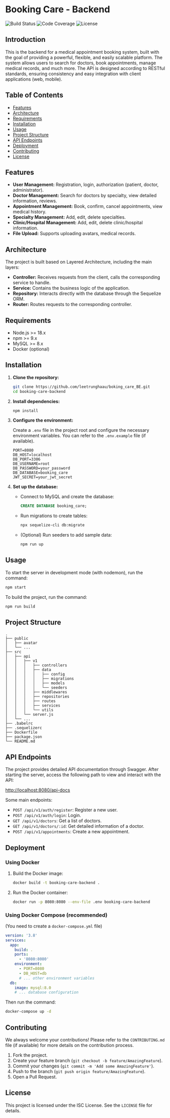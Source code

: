 # Booking Care - Backend

![Build Status](https://img.shields.io/badge/build-passing-brightgreen)
![Code Coverage](https://img.shields.io/badge/coverage-85%25-yellowgreen)
![License](https://img.shields.io/badge/license-ISC-blue)

## Introduction

This is the backend for a medical appointment booking system, built with the goal of providing a powerful, flexible, and easily scalable platform. The system allows users to search for doctors, book appointments, manage medical records, and much more. The API is designed according to RESTful standards, ensuring consistency and easy integration with client applications (web, mobile).

## Table of Contents

- [Features](#features)
- [Architecture](#architecture)
- [Requirements](#requirements)
- [Installation](#installation)
- [Usage](#usage)
- [Project Structure](#project-structure)
- [API Endpoints](#api-endpoints)
- [Deployment](#deployment)
- [Contributing](#contributing)
- [License](#license)

## Features

- **User Management:** Registration, login, authorization (patient, doctor, administrator).
- **Doctor Management:** Search for doctors by specialty, view detailed information, reviews.
- **Appointment Management:** Book, confirm, cancel appointments, view medical history.
- **Specialty Management:** Add, edit, delete specialties.
- **Clinic/Hospital Management:** Add, edit, delete clinic/hospital information.
- **File Upload:** Supports uploading avatars, medical records.

## Architecture

The project is built based on Layered Architecture, including the main layers:

- **Controller:** Receives requests from the client, calls the corresponding service to handle.
- **Service:** Contains the business logic of the application.
- **Repository:** Interacts directly with the database through the Sequelize ORM.
- **Router:** Routes requests to the corresponding controller.

## Requirements

- Node.js >= 18.x
- npm >= 9.x
- MySQL >= 8.x
- Docker (optional)

## Installation

1.  **Clone the repository:**

    ```bash
    git clone https://github.com/leetrunghaau/boking_care_BE.git
    cd booking-care-backend
    ```

2.  **Install dependencies:**

    ```bash
    npm install
    ```

3.  **Configure the environment:**

    Create a `.env` file in the project root and configure the necessary environment variables. You can refer to the `.env.example` file (if available).

    ```env
    PORT=8080
    DB_HOST=localhost
    DB_PORT=3306
    DB_USERNAME=root
    DB_PASSWORD=your_password
    DB_DATABASE=booking_care
    JWT_SECRET=your_jwt_secret
    ```

4.  **Set up the database:**

    -   Connect to MySQL and create the database:

        ```sql
        CREATE DATABASE booking_care;
        ```

    -   Run migrations to create tables:

        ```bash
        npx sequelize-cli db:migrate
        ```

    -   (Optional) Run seeders to add sample data:

        ```bash
        npm run up
        ```

## Usage

To start the server in development mode (with nodemon), run the command:

```bash
npm start
```

To build the project, run the command:

```bash
npm run build
```

## Project Structure

```
.
├── public
│   ├── avatar
│   └── ...
├── src
│   ├── api
│   │   ├── v1
│   │   │   ├── controllers
│   │   │   ├── data
│   │   │   │   ├── config
│   │   │   │   ├── migrations
│   │   │   │   ├── models
│   │   │   │   └── seeders
│   │   │   ├── middlewares
│   │   │   ├── repositories
│   │   │   ├── routes
│   │   │   ├── services
│   │   │   └── utils
│   │   └── server.js
│   └── ...
├── .babelrc
├── .sequelizerc
├── Dockerfile
├── package.json
└── README.md
```

## API Endpoints

The project provides detailed API documentation through Swagger. After starting the server, access the following path to view and interact with the API:

[http://localhost:8080/api-docs](http://localhost:8080/api-docs)

Some main endpoints:

-   `POST /api/v1/auth/register`: Register a new user.
-   `POST /api/v1/auth/login`: Login.
-   `GET /api/v1/doctors`: Get a list of doctors.
-   `GET /api/v1/doctors/:id`: Get detailed information of a doctor.
-   `POST /api/v1/appointments`: Create a new appointment.

## Deployment

### Using Docker

1.  Build the Docker image:

    ```bash
    docker build -t booking-care-backend .
    ```

2.  Run the Docker container:

    ```bash
    docker run -p 8080:8080 --env-file .env booking-care-backend
    ```

### Using Docker Compose (recommended)

(You need to create a `docker-compose.yml` file)

```yaml
version: '3.8'
services:
  app:
    build: .
    ports:
      - '8080:8080'
    environment:
      - PORT=8080
      - DB_HOST=db
      # ... other environment variables
  db:
    image: mysql:8.0
    # ... database configuration
```

Then run the command:

```bash
docker-compose up -d
```

## Contributing

We always welcome your contributions! Please refer to the `CONTRIBUTING.md` file (if available) for more details on the contribution process.

1.  Fork the project.
2.  Create your feature branch (`git checkout -b feature/AmazingFeature`).
3.  Commit your changes (`git commit -m 'Add some AmazingFeature'`).
4.  Push to the branch (`git push origin feature/AmazingFeature`).
5.  Open a Pull Request.

## License

This project is licensed under the ISC License. See the `LICENSE` file for details.
